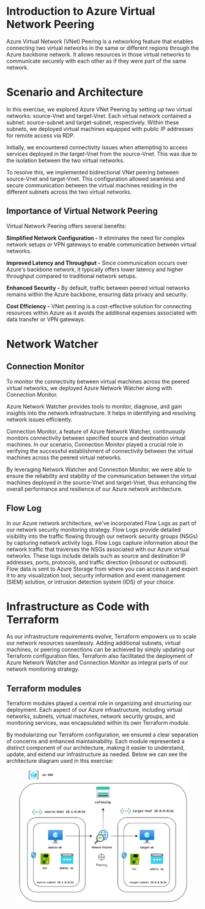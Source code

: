 # Introduction to Azure Virtual Network Peering

Azure Virtual Network (VNet) Peering is a networking feature that enables connecting two virtual networks in the same or different regions through the Azure backbone network. It allows resources in those virtual networks to communicate securely with each other as if they were part of the same network.

# Scenario and Architecture

In this exercise, we explored Azure VNet Peering by setting up two virtual networks: source-Vnet and target-Vnet. Each virtual network contained a subnet: source-subnet and target-subnet, respectively. Within these subnets, we deployed virtual machines equipped with public IP addresses for remote access via RDP.

Initially, we encountered connectivity issues when attempting to access services deployed in the target-Vnet from the source-Vnet. This was due to the isolation between the two virtual networks.

To resolve this, we implemented bidirectional VNet peering between source-Vnet and target-Vnet. This configuration allowed seamless and secure communication between the virtual machines residing in the different subnets across the two virtual networks.

## Importance of Virtual Network Peering

Virtual Network Peering offers several benefits:

**Simplified Network Configuration -** It eliminates the need for complex network setups or VPN gateways to enable communication between virtual networks.

**Improved Latency and Throughput -** Since communication occurs over Azure's backbone network, it typically offers lower latency and higher throughput compared to traditional network setups.

**Enhanced Security -** By default, traffic between peered virtual networks remains within the Azure backbone, ensuring data privacy and security.

**Cost Efficiency -** VNet peering is a cost-effective solution for connecting resources within Azure as it avoids the additional expenses associated with data transfer or VPN gateways.

# Network Watcher
## Connection Monitor

To monitor the connectivity between virtual machines across the peered virtual networks, we deployed Azure Network Watcher along with Connection Monitor.

Azure Network Watcher provides tools to monitor, diagnose, and gain insights into the network infrastructure. It helps in identifying and resolving network issues efficiently.

Connection Monitor, a feature of Azure Network Watcher, continuously monitors connectivity between specified source and destination virtual machines. In our scenario, Connection Monitor played a crucial role in verifying the successful establishment of connectivity between the virtual machines across the peered virtual networks.

By leveraging Network Watcher and Connection Monitor, we were able to ensure the reliability and stability of the communication between the virtual machines deployed in the source-Vnet and target-Vnet, thus enhancing the overall performance and resilience of our Azure network architecture.

## Flow Log
In our Azure network architecture, we've incorporated Flow Logs as part of our network security monitoring strategy. Flow Logs provide detailed visibility into the traffic flowing through our network security groups (NSGs) by capturing network activity logs. Flow Logs capture information about the network traffic that traverses the NSGs associated with our Azure virtual networks. These logs include details such as source and destination IP addresses, ports, protocols, and traffic direction (inbound or outbound). Flow data is sent to Azure Storage from where you can access it and export it to any visualization tool, security information and event management (SIEM) solution, or intrusion detection system (IDS) of your choice.

# Infrastructure as Code with Terraform
As our infrastructure requirements evolve, Terraform empowers us to scale our network resources seamlessly. Adding additional subnets, virtual machines, or peering connections can be achieved by simply updating our Terraform configuration files. Terraform also facilitated the deployment of Azure Network Watcher and Connection Monitor as integral parts of our network monitoring strategy.

## Terraform modules
Terraform modules played a central role in organizing and structuring our deployment. Each aspect of our Azure infrastructure, including virtual networks, subnets, virtual machines, network security groups, and monitoring services, was encapsulated within its own Terraform module.

By modularizing our Terraform configuration, we ensured a clear separation of concerns and enhanced maintainability. Each module represented a distinct component of our architecture, making it easier to understand, update, and extend our infrastructure as needed. Below we can see the architecture diagram used in this exercise: 

<p align="center">
  <img width="450" height="350" src=./assets/ConnectionMonitor.png>
</p>